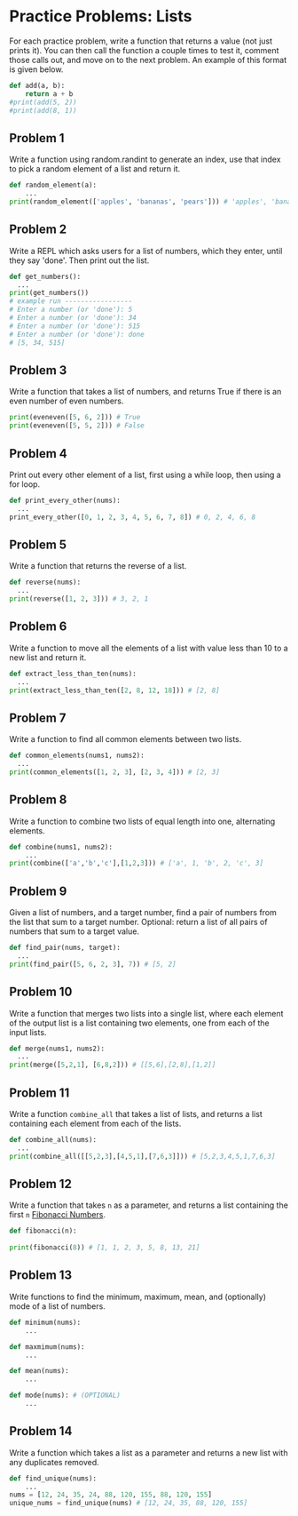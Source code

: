 
# Practice Problems: Lists



For each practice problem, write a function that returns a value (not just prints it). You can then call the function a couple times to test it, comment those calls out, and move on to the next problem. An example of this format is given below.

```python
def add(a, b):
    return a + b
#print(add(5, 2))
#print(add(8, 1))
```



## Problem 1

Write a function using random.randint to generate an index, use that index to pick a random element of a list and return it.

```python
def random_element(a):
    ...
print(random_element(['apples', 'bananas', 'pears'])) # 'apples', 'bananas' or 'pears'
```

## Problem 2

Write a REPL which asks users for a list of numbers, which they enter, until they say 'done'. Then print out the list.

```python
def get_numbers():
  ...
print(get_numbers())
# example run -----------------
# Enter a number (or 'done'): 5
# Enter a number (or 'done'): 34
# Enter a number (or 'done'): 515
# Enter a number (or 'done'): done
# [5, 34, 515]
```


## Problem 3

Write a function that takes a list of numbers, and returns True if there is an even number of even numbers.

```python
print(eveneven([5, 6, 2])) # True
print(eveneven([5, 5, 2])) # False
```

## Problem 4

Print out every other element of a list, first using a while loop, then using a for loop.

```python
def print_every_other(nums):
  ...
print_every_other([0, 1, 2, 3, 4, 5, 6, 7, 8]) # 0, 2, 4, 6, 8
```

## Problem 5
Write a function that returns the reverse of a list.

```python
def reverse(nums):
  ...
print(reverse([1, 2, 3])) # 3, 2, 1
```

## Problem 6
Write a function to move all the elements of a list with value less than 10 to a new list and return it.

```python
def extract_less_than_ten(nums):
  ...
print(extract_less_than_ten([2, 8, 12, 18])) # [2, 8]
```

## Problem 7
Write a function to find all common elements between two lists.

```python
def common_elements(nums1, nums2):
  ...
print(common_elements([1, 2, 3], [2, 3, 4])) # [2, 3]
```


## Problem 8
Write a function to combine two lists of equal length into one, alternating elements.

```python
def combine(nums1, nums2):
    ...
print(combine(['a','b','c'],[1,2,3])) # ['a', 1, 'b', 2, 'c', 3]
```


## Problem 9

Given a list of numbers, and a target number, find a pair of numbers from the list that sum to a target number. Optional: return a list of all pairs of numbers that sum to a target value.

```python
def find_pair(nums, target):
  ...
print(find_pair([5, 6, 2, 3], 7)) # [5, 2]
```


## Problem 10

Write a function that merges two lists into a single list, where each element of the output list is a list containing two elements, one from each of the input lists.

```python
def merge(nums1, nums2):
  ...
print(merge([5,2,1], [6,8,2])) # [[5,6],[2,8],[1,2]]
```


## Problem 11

Write a function `combine_all` that takes a list of lists, and returns a list containing each element from each of the lists.

```python
def combine_all(nums):
  ...
print(combine_all([[5,2,3],[4,5,1],[7,6,3]])) # [5,2,3,4,5,1,7,6,3]
```

## Problem 12

Write a function that takes `n` as a parameter, and returns a list containing the first `n` [Fibonacci Numbers](https://en.wikipedia.org/wiki/Fibonacci_number).

```python
def fibonacci(n):
  
print(fibonacci(8)) # [1, 1, 2, 3, 5, 8, 13, 21]
```

## Problem 13

Write functions to find the minimum, maximum, mean, and (optionally) mode of a list of numbers.

```python
def minimum(nums):
    ...

def maxmimum(nums):
    ...

def mean(nums):
    ...

def mode(nums): # (OPTIONAL)
    ...
```


## Problem 14

Write a function which takes a list as a parameter and returns a new list with any duplicates removed.

```python
def find_unique(nums):
    ...
nums = [12, 24, 35, 24, 88, 120, 155, 88, 120, 155]
unique_nums = find_unique(nums) # [12, 24, 35, 88, 120, 155]
```